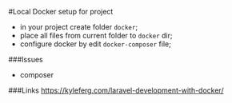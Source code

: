 #Local Docker setup for project

*   in your project create folder `docker`;
*   place all files from current folder to `docker` dir; 
*   configure docker by edit `docker-composer` file;

###Issues
*   composer

###Links
https://kyleferg.com/laravel-development-with-docker/
